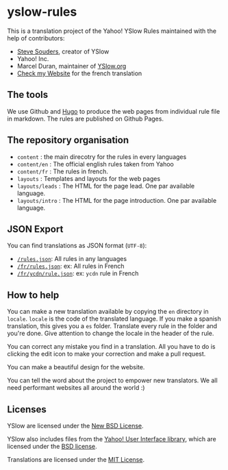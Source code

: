 yslow-rules
===========

This is a translation project of the Yahoo! YSlow Rules maintained with the help of contributors:

- [Steve Souders](http://stevesouders.com/), creator of YSlow
- Yahoo! Inc.
- Marcel Duran, maintainer of [YSlow.org](http://yslow.org/)
- [Check my Website](http://www.checkmy.ws/) for the french translation

## The tools

We use Github and [Hugo](http://hugo.spf13.com/) to produce the web pages from individual rule file in markdown. The rules are published on Github Pages.

## The repository organisation

- `content` : the main direcotry for the rules in every languages
- `content/en` : The official english rules taken from Yahoo
- `content/fr` : The rules in french. 
- `layouts` : Templates and layouts for the web pages
- `layouts/leads` : The HTML for the page lead. One par available language.
- `layouts/intro` : The HTML for the page introduction. One par available language.

## JSON Export

You can find translations as JSON format (`UTF-8`):
- [`/rules.json`](http://checkmyws.github.io/yslow-rules/rules.json): All rules in any languages
- [`/fr/rules.json`](http://checkmyws.github.io/yslow-rules/fr/rules.json): ex: All rules in French
- [`/fr/ycdn/rule.json`](http://checkmyws.github.io/yslow-rules/fr/ycdn/rule.json): ex: `ycdn` rule in French

## How to help

You can make a new translation available by copying the `en` directory in `locale`. `locale` is the code of the translated language. If you make a spanish translation, this gives you a `es` folder. Translate every rule in the folder and you're done. Give attention to change the locale in the header of the rule.

You can correct any mistake you find in a translation. All you have to do is clicking the edit icon to make your correction and make a pull request.

You can make a beautiful design for the website.

You can tell the word about the project to empower new translators. We all need performant websites all around the world :)

## Licenses
YSlow are licensed under the [New BSD License](https://raw.github.com/marcelduran/yslow/master/LICENSE.txt).

YSlow also includes files from the [Yahoo! User Interface library](http://yuilibrary.com/), which are licensed under the [BSD license](http://yuilibrary.com/license/).

Translations are licensed under the [MIT License](https://raw.github.com/checkmyws/yslow-rules/master/LICENSE).
